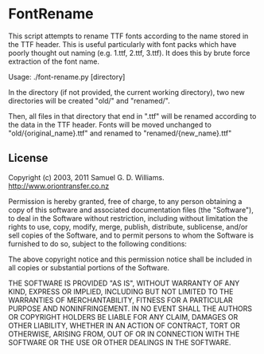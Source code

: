 FontRename
==========

This script attempts to rename TTF fonts according to the name stored in the TTF header. This is useful particularly with font packs which have poorly thought out naming (e.g. 1.ttf, 2.ttf, 3.ttf). It does this by brute force extraction of the font name.

Usage: ./font-rename.py [directory]

In the directory (if not provided, the current working directory), two new directories will be created "old/" and "renamed/".

Then, all files in that directory that end in ".ttf" will be renamed according to the data in the TTF header. Fonts will be moved unchanged to "old/{original\_name}.ttf" and renamed to "renamed/{new\_name}.ttf"

License
-------

Copyright (c) 2003, 2011 Samuel G. D. Williams. <http://www.oriontransfer.co.nz>

Permission is hereby granted, free of charge, to any person obtaining a copy
of this software and associated documentation files (the "Software"), to deal
in the Software without restriction, including without limitation the rights
to use, copy, modify, merge, publish, distribute, sublicense, and/or sell
copies of the Software, and to permit persons to whom the Software is
furnished to do so, subject to the following conditions:

The above copyright notice and this permission notice shall be included in
all copies or substantial portions of the Software.

THE SOFTWARE IS PROVIDED "AS IS", WITHOUT WARRANTY OF ANY KIND, EXPRESS OR
IMPLIED, INCLUDING BUT NOT LIMITED TO THE WARRANTIES OF MERCHANTABILITY,
FITNESS FOR A PARTICULAR PURPOSE AND NONINFRINGEMENT. IN NO EVENT SHALL THE
AUTHORS OR COPYRIGHT HOLDERS BE LIABLE FOR ANY CLAIM, DAMAGES OR OTHER
LIABILITY, WHETHER IN AN ACTION OF CONTRACT, TORT OR OTHERWISE, ARISING FROM,
OUT OF OR IN CONNECTION WITH THE SOFTWARE OR THE USE OR OTHER DEALINGS IN
THE SOFTWARE.